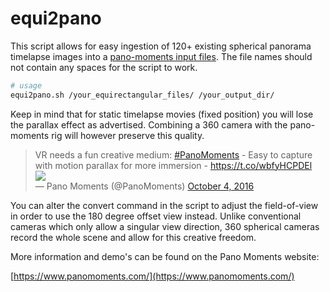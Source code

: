 # equi2pano

This script allows for easy ingestion of 120+ existing spherical panorama timelapse images into a [pano-moments input files](https://www.panomoments.com/). The file names should not contain any spaces for the script to work.

```bash
# usage
equi2pano.sh /your_equirectangular_files/ /your_output_dir/
```

Keep in mind that for static timelapse movies (fixed position) you will lose the parallax effect as advertised. Combining a 360 camera with the pano-moments rig will however preserve this quality.

<blockquote class="twitter-tweet" data-lang="en"><p lang="en" dir="ltr">VR needs a fun creative medium: 
<a href="https://twitter.com/hashtag/PanoMoments?src=hash">#PanoMoments</a> - Easy to capture with motion parallax for more immersion - <a href="https://t.co/wbfyHCPDEl">https://t.co/wbfyHCPDEl</a>
<br>
<img src="https://files.panomoments.com/media/RotatingSquare.gif"></src>
<br>
&mdash; Pano Moments (@PanoMoments)
<a href="https://twitter.com/PanoMoments/status/783300151750303744">October 4, 2016</a>
</blockquote>

You can alter the convert command in the script to adjust the field-of-view in order to use the 180 degree offset view instead. Unlike conventional cameras which only allow a singular view direction, 360 spherical cameras record the whole scene and allow for this creative freedom.

More information and demo's can be found on the Pano Moments website:

[https://www.panomoments.com/](https://www.panomoments.com/)
